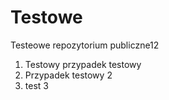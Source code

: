 # Testowe
Testeowe repozytorium publiczne12
1. Testowy przypadek testowy 
2. Przypadek testowy 2 
3. test 3